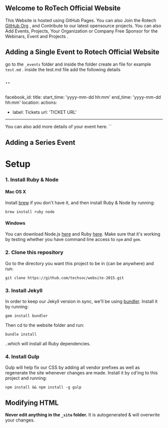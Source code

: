 ## Welcome to RoTech Official Website 
This Website is hosted using GitHub Pages. You can also Join the Rotech [GitHub Org]() , and Contribute to our latest opensource projects. You can also Add Events, Projects, Your Organization or Company Free Sponsor for the Webinars, Event and Projects . 
## Adding a Single Event to Rotech Official Website
go to the `_events` folder and inside the folder create an file for example `test.md` . inside the test.md file add the following details 

``
---
facebook_id:
title: 
start_time: 'yyyy-mm-dd hh:mm'
end_time: 'yyyy-mm-dd hh:mm'
location: 
actions:
  - label: Tickets
    url: 'TICKET URL'
---
You can also add more details of your event here.
``

## Adding a Series Event

# Setup

### 1. Install Ruby & Node

#### Mac OS X

Install [brew](http://brew.sh/) if you don't have it, and then install Ruby & Node by running:

```
brew install ruby node
```

#### Windows

You can download Node.js [here](https://nodejs.org/en/) and Ruby [here](http://rubyinstaller.org/downloads/).
Make sure that it's working by testing whether you have command line access to ```npm``` and ```gem```.

### 2. Clone this repository

Go to the directory you want this project to be in (can be anywhere) and run:

```
git clone https://github.com/techsoc/website-2015.git
```

### 3. Install Jekyll

In order to keep our Jekyll version in sync, we'll be using [bundler](http://bundler.io/). Install it by running:

```
gem install bundler
```

Then cd to the website folder and run:

```
bundle install
```

..which will install all Ruby dependencies.

### 4. Install Gulp

Gulp will help fix our CSS by adding all vendor prefixes as well as regenerate the site whenever changes are made. Install it by cd'ing to this project and running:

```
npm install && npm install -g gulp
```



## Modifying HTML

**Never edit anything in the `_site` folder.** It is autogenerated & will overwrite your changes.


